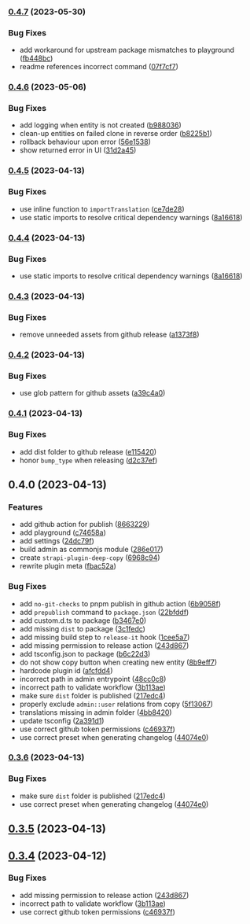 

### [0.4.7](https://github.com/Four-Lights-NL/strapi-plugin-deepcopy/compare/v0.4.6...v0.4.7) (2023-05-30)


### Bug Fixes

* add workaround for upstream package mismatches to playground ([fb448bc](https://github.com/Four-Lights-NL/strapi-plugin-deepcopy/commit/fb448bc1a0fd6eca89dac8c3556ae9380641ccad))
* readme references incorrect command ([07f7cf7](https://github.com/Four-Lights-NL/strapi-plugin-deepcopy/commit/07f7cf7b5d060507b57b2a3f0341980c8d62ac0d))

### [0.4.6](https://github.com/Four-Lights-NL/strapi-plugin-deepcopy/compare/v0.4.5...v0.4.6) (2023-05-06)


### Bug Fixes

* add logging when entity is not created ([b988036](https://github.com/Four-Lights-NL/strapi-plugin-deepcopy/commit/b988036e72f04d5cee9a0f351dce4a1c789876cd))
* clean-up entities on failed clone in reverse order ([b8225b1](https://github.com/Four-Lights-NL/strapi-plugin-deepcopy/commit/b8225b1112ae7552663b0b497cb0ea3c6e74e19a))
* rollback behaviour upon error ([56e1538](https://github.com/Four-Lights-NL/strapi-plugin-deepcopy/commit/56e15385d4afbc5cec4e0123cf17cf9f5d6226fc))
* show returned error in UI ([31d2a45](https://github.com/Four-Lights-NL/strapi-plugin-deepcopy/commit/31d2a45fc6fd95f73bac7bc8ea7ad927c29d5526))

### [0.4.5](https://github.com/Four-Lights-NL/strapi-plugin-deepcopy/compare/v0.4.3...v0.4.5) (2023-04-13)


### Bug Fixes

* use inline function to `importTranslation` ([ce7de28](https://github.com/Four-Lights-NL/strapi-plugin-deepcopy/commit/ce7de2883cc1c760dd1cf26441c5ea2f1e7c91e5))
* use static imports to resolve critical dependency warnings ([8a16618](https://github.com/Four-Lights-NL/strapi-plugin-deepcopy/commit/8a16618b8b63d52ed7132353f97f3034cad3a982))

### [0.4.4](https://github.com/Four-Lights-NL/strapi-plugin-deepcopy/compare/v0.4.3...v0.4.4) (2023-04-13)


### Bug Fixes

* use static imports to resolve critical dependency warnings ([8a16618](https://github.com/Four-Lights-NL/strapi-plugin-deepcopy/commit/8a16618b8b63d52ed7132353f97f3034cad3a982))

### [0.4.3](https://github.com/Four-Lights-NL/strapi-plugin-deepcopy/compare/v0.4.2...v0.4.3) (2023-04-13)


### Bug Fixes

* remove unneeded assets from github release ([a1373f8](https://github.com/Four-Lights-NL/strapi-plugin-deepcopy/commit/a1373f8bfed23c1ffef7c4207fa41b682968aeac))

### [0.4.2](https://github.com/Four-Lights-NL/strapi-plugin-deepcopy/compare/v0.4.1...v0.4.2) (2023-04-13)


### Bug Fixes

* use glob pattern for github assets ([a39c4a0](https://github.com/Four-Lights-NL/strapi-plugin-deepcopy/commit/a39c4a00dcb4ea34eb22acb0e7f9dddda2f431b7))

### [0.4.1](https://github.com/Four-Lights-NL/strapi-plugin-deepcopy/compare/v0.4.0...v0.4.1) (2023-04-13)


### Bug Fixes

* add dist folder to github release ([e115420](https://github.com/Four-Lights-NL/strapi-plugin-deepcopy/commit/e115420ed1e8beaf88d16198360f0f307e63857d))
* honor `bump_type` when releasing ([d2c37ef](https://github.com/Four-Lights-NL/strapi-plugin-deepcopy/commit/d2c37ef6c23bb6586d6d3019e695e3bda7fa83ad))

## 0.4.0 (2023-04-13)


### Features

* add github action for publish ([8663229](https://github.com/Four-Lights-NL/strapi-plugin-deepcopy/commit/86632292f3ba60bda0904f5d4b3165c18033fcef))
* add playground ([c74658a](https://github.com/Four-Lights-NL/strapi-plugin-deepcopy/commit/c74658a1cd02bc7cc3afe1ca917908194e0035ec))
* add settings ([24dc79f](https://github.com/Four-Lights-NL/strapi-plugin-deepcopy/commit/24dc79f3f05ed17f45535509af66454d2dc1c52a))
* build admin as commonjs module ([286e017](https://github.com/Four-Lights-NL/strapi-plugin-deepcopy/commit/286e01744469516a894c4bfff7fa26fb3ffd9ffb))
* create `strapi-plugin-deep-copy` ([6968c94](https://github.com/Four-Lights-NL/strapi-plugin-deepcopy/commit/6968c940d8a34d651087a2dc9ff5d50636ea554c))
* rewrite plugin meta ([fbac52a](https://github.com/Four-Lights-NL/strapi-plugin-deepcopy/commit/fbac52a6c78054026abbeb378191a0773e97ab51))


### Bug Fixes

* add `no-git-checks` to pnpm publish in github action ([6b9058f](https://github.com/Four-Lights-NL/strapi-plugin-deepcopy/commit/6b9058fe554ff4ca985a0074c3483f4b024f61ef))
* add `prepublish` command to `package.json` ([22bfddf](https://github.com/Four-Lights-NL/strapi-plugin-deepcopy/commit/22bfddff17e18cb6806b7ea5a2d427b46af026d4))
* add custom.d.ts to package ([b3467e0](https://github.com/Four-Lights-NL/strapi-plugin-deepcopy/commit/b3467e05667e3ec79cfe63e1531d84b91d37e23e))
* add missing `dist` to package ([3c1fedc](https://github.com/Four-Lights-NL/strapi-plugin-deepcopy/commit/3c1fedc3005346603bd280c0996d795ec6d7cef8))
* add missing build step to `release-it` hook ([1cee5a7](https://github.com/Four-Lights-NL/strapi-plugin-deepcopy/commit/1cee5a7ff3558ea9e63706d07f1c73700514ae11))
* add missing permission to release action ([243d867](https://github.com/Four-Lights-NL/strapi-plugin-deepcopy/commit/243d8678e80e158c43ecccd8fb66296a9d51f244))
* add tsconfig.json to package ([b6c22d3](https://github.com/Four-Lights-NL/strapi-plugin-deepcopy/commit/b6c22d3530dc0e9165557d397a6e960cee041203))
* do not show copy button when creating new entity ([8b9eff7](https://github.com/Four-Lights-NL/strapi-plugin-deepcopy/commit/8b9eff78988d10685447025d16dbd577886c2a24))
* hardcode plugin id ([afcfdd4](https://github.com/Four-Lights-NL/strapi-plugin-deepcopy/commit/afcfdd4a6bd7fbadc72518454e908296541522a3))
* incorrect path in admin entrypoint ([48cc0c8](https://github.com/Four-Lights-NL/strapi-plugin-deepcopy/commit/48cc0c87bfbde06fb1182f94e0ddbdebdf740833))
* incorrect path to validate workflow ([3b113ae](https://github.com/Four-Lights-NL/strapi-plugin-deepcopy/commit/3b113aeff418646c6bb8629b5a2578b9643a67cd))
* make sure `dist` folder is published ([217edc4](https://github.com/Four-Lights-NL/strapi-plugin-deepcopy/commit/217edc466ea1d7da138e9c9719b7569618bb747e))
* properly exclude `admin::user` relations from copy ([5f13067](https://github.com/Four-Lights-NL/strapi-plugin-deepcopy/commit/5f130672226fa0ff7e95976017b230f61c399064))
* translations missing in admin folder ([4bb8420](https://github.com/Four-Lights-NL/strapi-plugin-deepcopy/commit/4bb84202a52c0767d744d621f0b0ef4aa060c760))
* update tsconfig ([2a391d1](https://github.com/Four-Lights-NL/strapi-plugin-deepcopy/commit/2a391d1b0eae4c8516ed6f8c4c3ad12688bf2418))
* use correct github token permissions ([c46937f](https://github.com/Four-Lights-NL/strapi-plugin-deepcopy/commit/c46937f6c649934ecc6bdd38e22b93b1d2769dfa))
* use correct preset when generating changelog ([44074e0](https://github.com/Four-Lights-NL/strapi-plugin-deepcopy/commit/44074e012611fc1a2925f53f5a3a964a1e807156))

### [0.3.6](https://github.com/Four-Lights-NL/strapi-plugin-deepcopy/compare/v0.3.5...v0.3.6) (2023-04-13)


### Bug Fixes

* make sure `dist` folder is published ([217edc4](https://github.com/Four-Lights-NL/strapi-plugin-deepcopy/commit/217edc466ea1d7da138e9c9719b7569618bb747e))
* use correct preset when generating changelog ([44074e0](https://github.com/Four-Lights-NL/strapi-plugin-deepcopy/commit/44074e012611fc1a2925f53f5a3a964a1e807156))

## [0.3.5](https://github.com/Four-Lights-NL/strapi-plugin-deepcopy/compare/v0.3.4...v0.3.5) (2023-04-13)

## [0.3.4](https://github.com/Four-Lights-NL/strapi-plugin-deepcopy/compare/v0.3.0...v0.3.4) (2023-04-12)


### Bug Fixes

* add missing permission to release action ([243d867](https://github.com/Four-Lights-NL/strapi-plugin-deepcopy/commit/243d8678e80e158c43ecccd8fb66296a9d51f244))
* incorrect path to validate workflow ([3b113ae](https://github.com/Four-Lights-NL/strapi-plugin-deepcopy/commit/3b113aeff418646c6bb8629b5a2578b9643a67cd))
* use correct github token permissions ([c46937f](https://github.com/Four-Lights-NL/strapi-plugin-deepcopy/commit/c46937f6c649934ecc6bdd38e22b93b1d2769dfa))